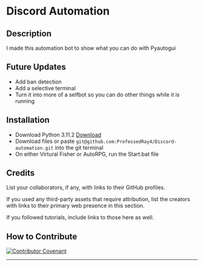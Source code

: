 # Discord Automation


## Description

I made this automation bot to show what you can do with Pyautogui

## Future Updates

- Add ban detection
- Add a selective terminal
- Turn it into more of a selfbot so you can do other things while it is running


## Installation

- Download Python 3.11.2 [Download](https://www.python.org/ftp/python/3.11.2/python-3.11.2-amd64.exe)
- Download files or paste ```git@github.com:ProfessedRay4/Discord-automation.git``` into the git terminal
- On either Virtural Fisher or AutoRPG, run the Start.bat file


## Credits

List your collaborators, if any, with links to their GitHub profiles.

If you used any third-party assets that require attribution, list the creators with links to their primary web presence in this section.

If you followed tutorials, include links to those here as well.


## How to Contribute
[![Contributor Covenant](https://img.shields.io/badge/Contributor%20Covenant-2.1-4baaaa.svg)](code_of_conduct.md) 

---
